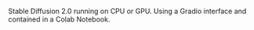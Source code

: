 Stable Diffusion 2.0 running on CPU or GPU. Using a Gradio interface and contained in a Colab Notebook.
